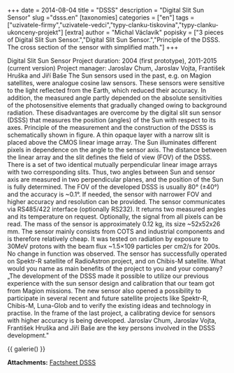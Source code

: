 +++
date = 2014-08-04
title = "DSSS"
description = "Digital Slit Sun Sensor"
slug ="dsss.en"
[taxonomies]
categories = ["en"]
tags = ["uzivatele-firmy","uzivatele-vedci","typy-clanku-tiskovina","typy-clanku-ukonceny-projekt"]
[extra]
author = "Michal Václavík"
popisky = ["3 pieces of Digital Slit Sun Sensor.","Digital Slit Sun Sensor.","Principle of the DSSS. The cross section of the sensor with simplified math."]
+++

Digital Slit Sun Sensor Project duration: 2004 (first prototype), 2011-2015 (current version) Project manager: Jaroslav Chum, Jaroslav Vojta, František Hruška and Jiří Baše The Sun sensors used in the past, e.g. on Magion satellites, were analogue cosine law sensors. These sensors were sensitive to the light reflected from the Earth, which reduced their accuracy. In addition, the measured angle partly depended on the absolute sensitivities of the photosensitive elements that gradually changed owing to background radiation. These disadvantages are overcome by the digital slit sun sensor (DSSS) that measures the position (angles) of the Sun with respect to its axes. Principle of the measurement and the construction of the DSSS is schematically shown in figure. A thin opaque layer with a narrow slit is placed above the CMOS linear image array. The Sun illuminates different pixels in dependence on the angle to the sensor axis. The distance between the linear array and the slit defines the field of view (FOV) of the DSSS. There is a set of two identical mutually perpendicular linear image arrays with two corresponding slits. Thus, two angles between Sun and sensor axis are measured in two perpendicular planes, and the position of the Sun is fully determined. The FOV of the developed DSSS is usually 80° (±40°) and the accuracy is ~0.1°. If needed, the sensor with narrower FOV and higher accuracy and resolution can be provided. The sensor communicates via RS485/422 interface (optionally RS232). It returns two measured angles and its temperature on request. Optionally, the signal from all pixels can be read. The mass of the sensor is approximately 0.12 kg, its size ~52x52x26 mm. The sensor mainly consists from COTS and industrial components and is therefore relatively cheap. It was tested on radiation by exposure to 30MeV protons with the beam flux ~1.5×109 particles per cm2/s for 200s. No change in function was observed. The sensor has successfully operated on Spektr-R satellite of RadioAstron project, and on Chibis-M satellite. What would you name as main benefits of the project to you and your company? „The development of the DSSS made it possible to utilize our previous experience with the sun sensor design and calibration that our team got from Magion missions. The new sensor also opened a possibility to participate in several recent and future satellite projects like Spektr-R, Chibis-M, Luna-Glob and to verify the existing ideas and technology in practise. In the frame of the last project, a calibrating device for sensors with higher accuracy is being developed. Jaroslav Chum, Jaroslav Vojta, František Hruška and Jiří Baše are the key persons involved in the DSSS development."

{{ galerie() }}

**Attachments:**
[Factsheet DSSS]

[Factsheet DSSS]: cso_factsheet-dss-web.pdf
